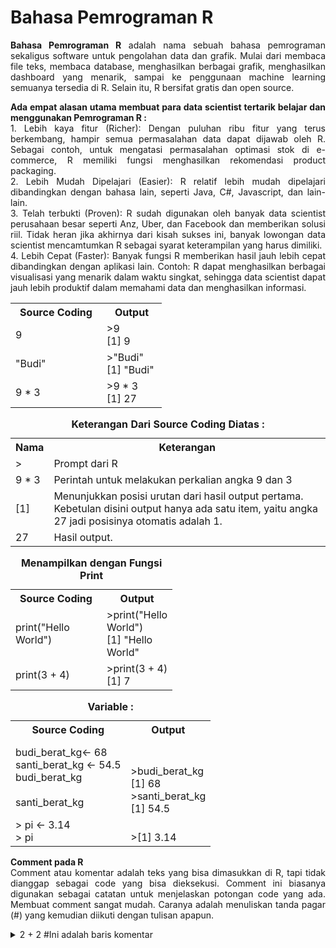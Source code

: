 <h1>Bahasa Pemrograman R</h1>
<p align="justify"><b>Bahasa Pemrograman R</b> adalah nama sebuah bahasa pemrograman sekaligus software untuk pengolahan data dan grafik. Mulai dari membaca file teks, membaca database, menghasilkan berbagai grafik, menghasilkan dashboard yang menarik, sampai ke penggunaan machine learning semuanya tersedia di R. Selain itu, R bersifat gratis dan open source. </p>
<p align="justify"><b>Ada empat alasan utama membuat para data scientist tertarik belajar dan menggunakan Pemrograman R :</b> </br>
1. Lebih kaya fitur (Richer): Dengan puluhan ribu fitur yang terus berkembang, hampir semua permasalahan data dapat dijawab oleh R. Sebagai contoh, untuk mengatasi permasalahan optimasi stok di e-commerce, R memiliki fungsi menghasilkan rekomendasi product packaging. </br>
2. Lebih Mudah Dipelajari (Easier): R relatif lebih mudah dipelajari dibandingkan dengan bahasa lain, seperti Java, C#, Javascript, dan lain-lain. </br>
3. Telah terbukti (Proven): R sudah digunakan oleh banyak data scientist perusahaan besar seperti Anz, Uber, dan Facebook dan memberikan solusi riil. Tidak heran jika akhirnya dari kisah sukses ini, banyak lowongan data scientist mencamtumkan R sebagai syarat keterampilan yang harus dimiliki.</br>
4. Lebih Cepat (Faster): Banyak fungsi R memberikan hasil jauh lebih cepat dibandingkan dengan aplikasi lain.
Contoh: R dapat menghasilkan berbagai visualisasi yang menarik dalam waktu singkat, sehingga data scientist dapat jauh lebih produktif dalam memahami data dan menghasilkan informasi.</p>
<table><tr><th style="width:130px">Source Coding</th>   <th style="width:80px">Output</th> </tr>
  <tr><td> 9</td>        <td>>9</br>[1] 9</td>      </tr>
  <tr><td> "Budi"</td>   <td>>"Budi" </br>[1] "Budi"</td> </tr>
  <tr><td> 9 * 3 </td>   <td>>9 * 3 </br>[1] 27</td>     </tr>     </table>
<table><caption><b>Keterangan Dari Source Coding Diatas : </b></caption>
  <tr><th>Nama</th> <th>Keterangan</th></tr>
  <tr> <td>></td> <td>Prompt dari R</td></tr>
  <tr>  <td>9 * 3</td><td>Perintah untuk melakukan perkalian angka 9 dan 3</td></tr>
   <tr>  <td>[1]</td> <td>Menunjukkan posisi urutan dari hasil output pertama. Kebetulan disini output hanya ada satu item, yaitu angka 27 jadi posisinya otomatis adalah 1.</td></tr>
  <tr> <td>27</td> <td>Hasil output.</td></tr></table>
 <table><caption><b> Menampilkan dengan Fungsi Print</b></caption>
<tr><th style="width:130px">Source Coding</th>   <th style="width:80px">Output</th> </tr>
  <tr><td> print("Hello World")</td>  <td>>print("Hello World")</br>[1] "Hello World"</td></tr>
  <tr><td> print(3 + 4) </td>   <td>>print(3 + 4)</br>[1] 7 </td> </tr></table>

<table><caption><b> Variable :</b></caption>
<tr><th>Source Coding</th>   <th >Output</th> </tr>
<tr><td>budi_berat_kg<- 68 </br> santi_berat_kg <- 54.5 </br> budi_berat_kg </br></br> santi_berat_kg</br></td> <td></br></br>>budi_berat_kg</br>[1] 68</br> >santi_berat_kg </br>[1] 54.5</td> </tr> 
   <tr><td>> pi <- 3.14 </br>> pi</td>        <td></br>>[1] 3.14 </td>      </tr>    </table>
<p align="justify"><b>Comment pada R </b></br>Comment atau komentar adalah teks yang bisa dimasukkan di R, tapi tidak dianggap sebagai code yang bisa dieksekusi. Comment ini biasanya digunakan sebagai catatan untuk menjelaskan potongan code yang ada. Membuat comment sangat mudah. Caranya adalah menuliskan tanda pagar (<b></b>#) yang kemudian diikuti dengan tulisan apapun.</p>
<details>
  <summary>2 + 2 #Ini adalah baris komentar</summary>
  <p><i>Output</i> [1] 4</p>
</details>
